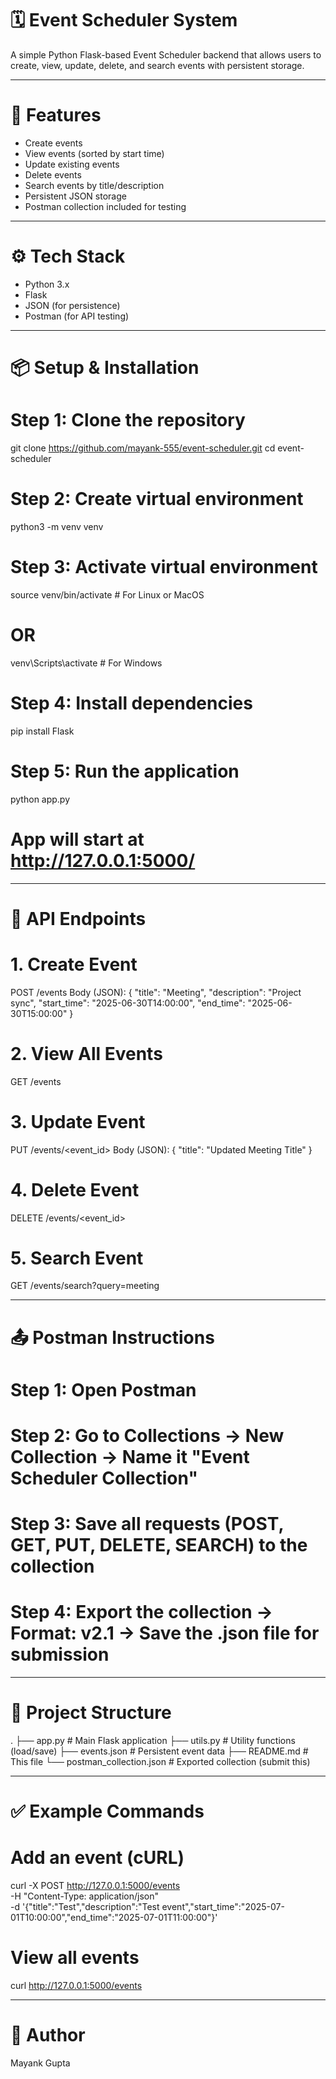 # 🗓️ Event Scheduler System

A simple Python Flask-based Event Scheduler backend that allows users to create, view, update, delete, and search events with persistent storage.

---

# 🚀 Features

- Create events
- View events (sorted by start time)
- Update existing events
- Delete events
- Search events by title/description
- Persistent JSON storage
- Postman collection included for testing

---

# ⚙️ Tech Stack

- Python 3.x
- Flask
- JSON (for persistence)
- Postman (for API testing)

---

# 📦 Setup & Installation

# Step 1: Clone the repository
git clone https://github.com/mayank-555/event-scheduler.git
cd event-scheduler

# Step 2: Create virtual environment
python3 -m venv venv

# Step 3: Activate virtual environment
source venv/bin/activate   # For Linux or MacOS
# OR
venv\Scripts\activate       # For Windows

# Step 4: Install dependencies
pip install Flask

# Step 5: Run the application
python app.py

# App will start at http://127.0.0.1:5000/

---

# 📮 API Endpoints

# 1. Create Event
POST /events
Body (JSON):
{
  "title": "Meeting",
  "description": "Project sync",
  "start_time": "2025-06-30T14:00:00",
  "end_time": "2025-06-30T15:00:00"
}

# 2. View All Events
GET /events

# 3. Update Event
PUT /events/<event_id>
Body (JSON):
{
  "title": "Updated Meeting Title"
}

# 4. Delete Event
DELETE /events/<event_id>

# 5. Search Event
GET /events/search?query=meeting

---

# 📤 Postman Instructions

# Step 1: Open Postman
# Step 2: Go to Collections → New Collection → Name it "Event Scheduler Collection"
# Step 3: Save all requests (POST, GET, PUT, DELETE, SEARCH) to the collection
# Step 4: Export the collection → Format: v2.1 → Save the .json file for submission

---

# 📁 Project Structure

.
├── app.py               # Main Flask application
├── utils.py             # Utility functions (load/save)
├── events.json          # Persistent event data
├── README.md            # This file
└── postman_collection.json  # Exported collection (submit this)

---

# ✅ Example Commands

# Add an event (cURL)
curl -X POST http://127.0.0.1:5000/events \
  -H "Content-Type: application/json" \
  -d '{"title":"Test","description":"Test event","start_time":"2025-07-01T10:00:00","end_time":"2025-07-01T11:00:00"}'

# View all events
curl http://127.0.0.1:5000/events

---

# 📧 Author

Mayank Gupta  
